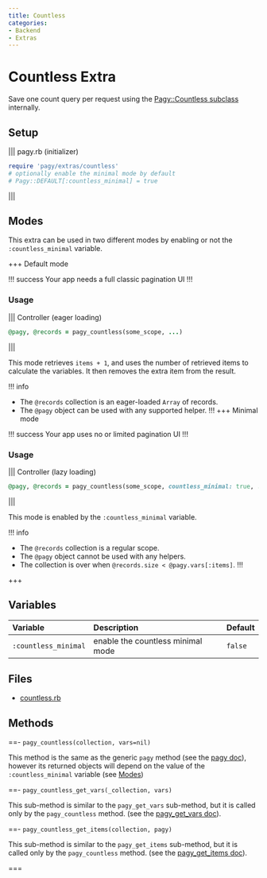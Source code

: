 ```yaml
---
title: Countless
categories:
- Backend
- Extras
---
```


# Countless Extra

Save one count query per request using the [Pagy::Countless subclass](/docs/api/countless.md) internally.

## Setup

||| pagy.rb (initializer)
```ruby
require 'pagy/extras/countless'
# optionally enable the minimal mode by default
# Pagy::DEFAULT[:countless_minimal] = true
```
|||


## Modes

This extra can be used in two different modes by enabling or not the `:countless_minimal` variable.

+++ Default mode

!!! success
Your app needs a full classic pagination UI
!!!

### Usage

||| Controller (eager loading)
```ruby
@pagy, @records = pagy_countless(some_scope, ...)
```
|||

This mode retrieves `items + 1`, and uses the number of retrieved items to calculate the variables. It then removes the extra item from the result.

!!! info
- The `@records` collection is an eager-loaded `Array` of records.
- The `@pagy` object can be used with any supported helper.
!!!
+++ Minimal mode

!!! success
Your app uses no or limited pagination UI
!!!

### Usage

||| Controller (lazy loading)
```ruby
@pagy, @records = pagy_countless(some_scope, countless_minimal: true, ...)
```
|||

This mode is enabled by the `:countless_minimal` variable.

!!! info
- The `@records` collection is a regular scope.
- The `@pagy` object cannot be used with any helpers.
- The collection is over when `@records.size < @pagy.vars[:items]`. 
!!!

+++

## Variables

| Variable             | Description                       | Default |
|:---------------------|:----------------------------------|:--------|
| `:countless_minimal` | enable the countless minimal mode | `false` |

## Files

- [countless.rb](https://github.com/ddnexus/pagy/blob/master/lib/pagy/extras/countless.rb)

## Methods

==- `pagy_countless(collection, vars=nil)`

This method is the same as the generic `pagy` method (see the [pagy doc](/docs/api/backend.md#pagycollection-varsnil)), however its returned objects will depend on the value of the `:countless_minimal` variable (see [Modes](#modes))

==- `pagy_countless_get_vars(_collection, vars)`

This sub-method is similar to the `pagy_get_vars` sub-method, but it is called only by the `pagy_countless` method. (see the [pagy_get_vars doc](/docs/api/backend.md#pagy_get_varscollection-vars)).

==- `pagy_countless_get_items(collection, pagy)`

This sub-method is similar to the `pagy_get_items` sub-method, but it is called only by the `pagy_countless` method. (see the [pagy_get_items doc](/docs/api/backend.md#pagy_get_itemscollection-pagy)).

===
